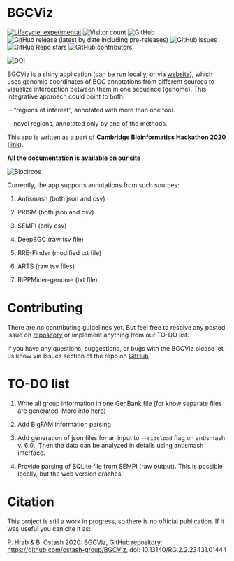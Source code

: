 
<!-- README.md is generated from README.Rmd. Please edit that file -->

# BGCViz

<!-- badges: start -->

[![Lifecycle:
experimental](https://img.shields.io/badge/lifecycle-experimental-orange.svg)](https://lifecycle.r-lib.org/articles/stages.html#experimental)
![Visitor
count](https://shields-io-visitor-counter.herokuapp.com/badge?page=ostash-group.BGCViz&style=for-the-badge)
![GitHub](https://img.shields.io/github/license/ostash-group/BGCViz?style=for-the-badge)
![GitHub release (latest by date including
pre-releases)](https://img.shields.io/github/v/release/ostash-group/BGCViz?include_prereleases&style=for-the-badge)
![GitHub
issues](https://img.shields.io/github/issues/ostash-group/BGCViz?style=for-the-badge)
![GitHub Repo
stars](https://img.shields.io/github/stars/ostash-group/BGCViz?style=for-the-badge)
![GitHub
contributors](https://img.shields.io/github/contributors/ostash-group/BGCViz?style=for-the-badge)

![DOI](http://img.shields.io/badge/DOI-10.13140%20%2F%20RG.2.2.23431.01444-blue.svg?style=for-the-badge)
<!-- badges: end -->

BGCViz is a shiny application (can be run locally, or via
[website](https://ostash-group.shinyapps.io/BGCViz/)), which uses
genomic coordinates of BGC annotations from different sources to
visualize interception between them in one sequence (genome). This
integrative approach could point to both:

 - “regions of interest”, annotated with more than one tool.

 - novel regions, annotated only by one of the methods.

This app is written as a part of **Cambridge Bioinformatics Hackathon
2020** ([link](https://cambiohack.uk)). 

**All the documentation is available on our
[site](https://ostash-group.github.io/BGCViz)**

![Biocircos](images/biocircos.png)

Currently, the app supports annotations from such sources:

1.  Antismash (both json and csv)

2.  PRISM (both json and csv)

3.  SEMPI (only csv)

4.  DeepBGC (raw tsv file)

5.  RRE-Finder (modified txt file)

6.  ARTS (raw tsv files)

7. RiPPMiner-genome (txt file)

# Contributing

There are no contributing guidelines yet. But feel free to resolve any
posted issue on
[repository](https://github.com/ostash-group/BGCViz/issues) or implement
anything from our TO-DO list. 

If you have any questions, suggestions, or bugs with the BGCViz please
let us know via Issues section of the repo on
[GitHub](https://github.com/ostash-group/BGCViz/issues)

# TO-DO list

1.  Write all group information in one GenBank file (for know separate
    files are generated. More info [here](Additional_analysis.md))

2.  Add BigFAM information parsing

3.  Add generation of json files for an input to `--sideload` flag on
    antismash v. 6.0.  Then the data can be analyzed in details using
    antismash interface.

4.  Provide parsing of SQLite file from SEMPI (raw output). This is
    possible locally, but the web version crashes.

# Citation

This project is still a work in progress, so there is no official
publication. If it was useful you can cite it as:

P. Hrab & B. Ostash 2020: BGCViz, GitHub repository:
<https://github.com/ostash-group/BGCViz>, doi:
10.13140/RG.2.2.23431.01444
